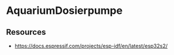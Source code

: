 # AquariumDosierpumpe

## Resources

- https://docs.espressif.com/projects/esp-idf/en/latest/esp32s2/
